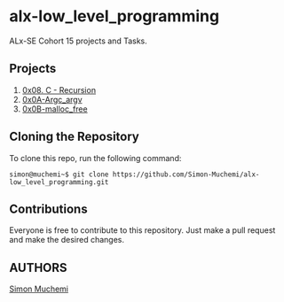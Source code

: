 # alx-low_level_programming
ALx-SE Cohort 15 projects and Tasks.
## Projects
1. [0x08. C - Recursion](https://github.com/Simon-Muchemi/alx-low_level_programming/tree/main/0x08-recursion)
2. [0x0A-Argc_argv](https://github.com/Simon-Muchemi/alx-low_level_programming/tree/main/0x0A-argc_argv)
3. [0x0B-malloc_free](https://github.com/Simon-Muchemi/alx-low_level_programming/tree/main/0x0B-malloc_free)
## Cloning the Repository
To clone this repo, run the following command:
```shell
simon@muchemi~$ git clone https://github.com/Simon-Muchemi/alx-low_level_programming.git
```
## Contributions
Everyone is free to contribute to this repository. Just make a pull request and make the desired changes.
## AUTHORS
[Simon Muchemi](https://github.com/Simon-Muchemi/)
